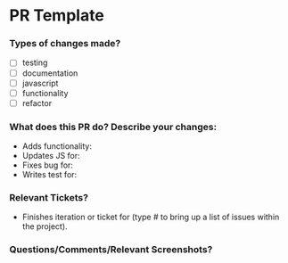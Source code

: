 # PR Template

### Types of changes made?

- [ ]  testing
- [ ]  documentation
- [ ]  javascript
- [ ]  functionality
- [ ]  refactor

### What does this PR do? Describe your changes:

- Adds functionality:
- Updates JS for:
- Fixes bug for:
- Writes test for:

### Relevant Tickets?

- Finishes iteration or ticket for (type # to bring up a list of issues within the project).

### Questions/Comments/Relevant Screenshots?